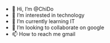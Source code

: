 - 👋 Hi, I’m @ChiDo
- 👀 I’m interested in technology
- 🌱 I’m currently learning IT
- 💞️ I’m looking to collaborate on google
- 📫 How to reach me gmail

<!---
ChiDo76/ChiDo76 is a ✨ special ✨ repository because its `README.md` (this file) appears on your GitHub profile.
You can click the Preview link to take a look at your changes.
--->
